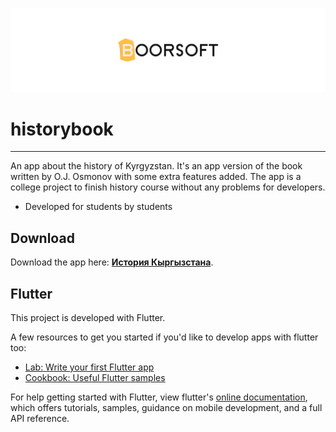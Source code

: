 ![Boorsoft logo](assets/boorsoft-logo-small.png)
# historybook
-------

An app about the history of Kyrgyzstan. It's an app version of the book written by O.J. Osmonov with some extra features added.
The app is a college project to finish history course without any problems for developers. 

* Developed for students by students

## Download

Download the app here: **[История Кыргызстана](t.me/historybookappkg)**.

## Flutter

This project is developed with Flutter.

A few resources to get you started if you'd like to develop apps with flutter too:

- [Lab: Write your first Flutter app](https://flutter.dev/docs/get-started/codelab)
- [Cookbook: Useful Flutter samples](https://flutter.dev/docs/cookbook)

For help getting started with Flutter, view flutter's
[online documentation](https://flutter.dev/docs), which offers tutorials,
samples, guidance on mobile development, and a full API reference.
